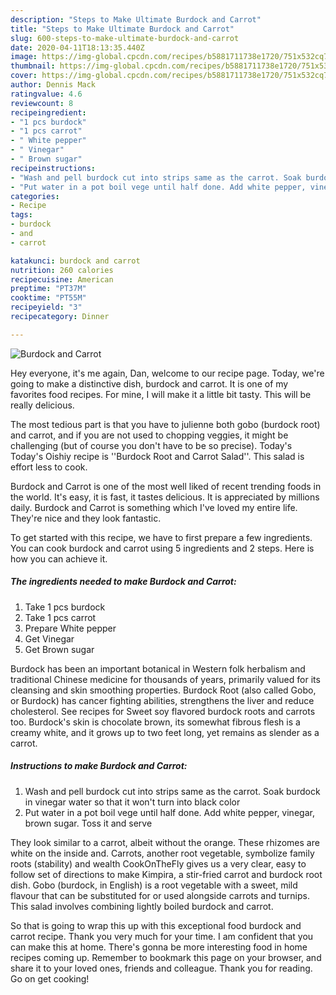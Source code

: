 ```yaml
---
description: "Steps to Make Ultimate Burdock and Carrot"
title: "Steps to Make Ultimate Burdock and Carrot"
slug: 600-steps-to-make-ultimate-burdock-and-carrot
date: 2020-04-11T18:13:35.440Z
image: https://img-global.cpcdn.com/recipes/b5881711738e1720/751x532cq70/burdock-and-carrot-recipe-main-photo.jpg
thumbnail: https://img-global.cpcdn.com/recipes/b5881711738e1720/751x532cq70/burdock-and-carrot-recipe-main-photo.jpg
cover: https://img-global.cpcdn.com/recipes/b5881711738e1720/751x532cq70/burdock-and-carrot-recipe-main-photo.jpg
author: Dennis Mack
ratingvalue: 4.6
reviewcount: 8
recipeingredient:
- "1 pcs burdock"
- "1 pcs carrot"
- " White pepper"
- " Vinegar"
- " Brown sugar"
recipeinstructions:
- "Wash and pell burdock cut into strips same as the carrot. Soak burdock in vinegar water so that it won&#39;t turn into black color"
- "Put water in a pot boil vege until half done. Add white pepper, vinegar, brown sugar. Toss it and serve"
categories:
- Recipe
tags:
- burdock
- and
- carrot

katakunci: burdock and carrot 
nutrition: 260 calories
recipecuisine: American
preptime: "PT37M"
cooktime: "PT55M"
recipeyield: "3"
recipecategory: Dinner

---
```



![Burdock and Carrot](https://img-global.cpcdn.com/recipes/b5881711738e1720/751x532cq70/burdock-and-carrot-recipe-main-photo.jpg)

Hey everyone, it's me again, Dan, welcome to our recipe page. Today, we're going to make a distinctive dish, burdock and carrot. It is one of my favorites food recipes. For mine, I will make it a little bit tasty. This will be really delicious.

The most tedious part is that you have to julienne both gobo (burdock root) and carrot, and if you are not used to chopping veggies, it might be challenging (but of course you don&#39;t have to be so precise). Today&#39;s Today&#39;s Oishiy recipe is &#39;&#39;Burdock Root and Carrot Salad&#39;&#39;. This salad is effort less to cook.

Burdock and Carrot is one of the most well liked of recent trending foods in the world. It's easy, it is fast, it tastes delicious. It is appreciated by millions daily. Burdock and Carrot is something which I've loved my entire life. They're nice and they look fantastic.


To get started with this recipe, we have to first prepare a few ingredients. You can cook burdock and carrot using 5 ingredients and 2 steps. Here is how you can achieve it.

<!--inarticleads1-->

##### The ingredients needed to make Burdock and Carrot:

1. Take 1 pcs burdock
1. Take 1 pcs carrot
1. Prepare  White pepper
1. Get  Vinegar
1. Get  Brown sugar


Burdock has been an important botanical in Western folk herbalism and traditional Chinese medicine for thousands of years, primarily valued for its cleansing and skin smoothing properties. Burdock Root (also called Gobo, or Burdock) has cancer fighting abilities, strengthens the liver and reduce cholesterol. See recipes for Sweet soy flavored burdock roots and carrots too. Burdock&#39;s skin is chocolate brown, its somewhat fibrous flesh is a creamy white, and it grows up to two feet long, yet remains as slender as a carrot. 

<!--inarticleads2-->

##### Instructions to make Burdock and Carrot:

1. Wash and pell burdock cut into strips same as the carrot. Soak burdock in vinegar water so that it won&#39;t turn into black color
1. Put water in a pot boil vege until half done. Add white pepper, vinegar, brown sugar. Toss it and serve


They look similar to a carrot, albeit without the orange. These rhizomes are white on the inside and. Carrots, another root vegetable, symbolize family roots (stability) and wealth CookOnTheFly gives us a very clear, easy to follow set of directions to make Kimpira, a stir-fried carrot and burdock root dish. Gobo (burdock, in English) is a root vegetable with a sweet, mild flavour that can be substituted for or used alongside carrots and turnips. This salad involves combining lightly boiled burdock and carrot. 

So that is going to wrap this up with this exceptional food burdock and carrot recipe. Thank you very much for your time. I am confident that you can make this at home. There's gonna be more interesting food in home recipes coming up. Remember to bookmark this page on your browser, and share it to your loved ones, friends and colleague. Thank you for reading. Go on get cooking!
